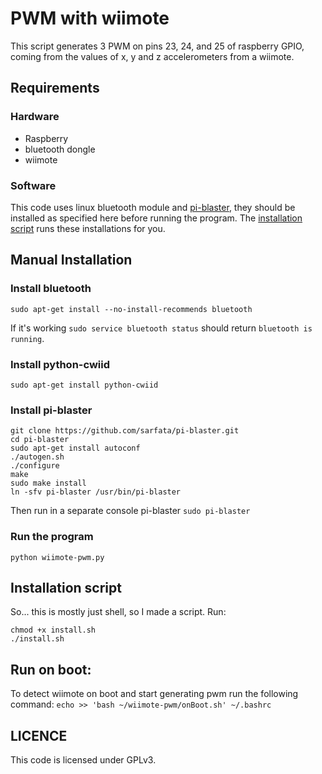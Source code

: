 # PWM with wiimote
This script generates 3 PWM on pins 23, 24, and 25 of raspberry GPIO, coming from the values of x, y and z accelerometers from a wiimote.

## Requirements
### Hardware
 - Raspberry
 - bluetooth dongle
 - wiimote

### Software
This code uses linux bluetooth module and [pi-blaster](https://github.com/sarfata/pi-blaster), they should be installed as specified here before running the program. The [installation script](#installation-script) runs these installations for you.

## Manual Installation

### Install bluetooth
`sudo apt-get install --no-install-recommends bluetooth`

If it's working `sudo service bluetooth status` should return `bluetooth is running`.

### Install python-cwiid
`sudo apt-get install python-cwiid`

### Install pi-blaster
```shell
git clone https://github.com/sarfata/pi-blaster.git
cd pi-blaster
sudo apt-get install autoconf
./autogen.sh
./configure
make
sudo make install
ln -sfv pi-blaster /usr/bin/pi-blaster
```
Then run in a separate console pi-blaster `sudo pi-blaster`

### Run the program

`python wiimote-pwm.py`

## Installation script
So... this is mostly just shell, so I made a script. Run:
```shell
chmod +x install.sh
./install.sh
```

## Run on boot:
To detect wiimote on boot and start generating pwm run the following command:
`echo >> 'bash ~/wiimote-pwm/onBoot.sh' ~/.bashrc`

## LICENCE

This code is licensed under GPLv3.
